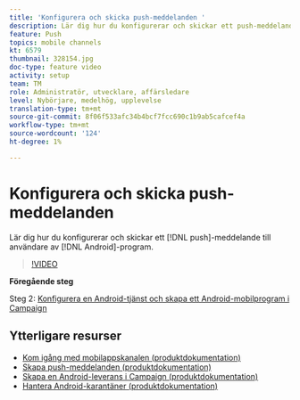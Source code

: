 ```yaml
---
title: 'Konfigurera och skicka push-meddelanden '
description: Lär dig hur du konfigurerar och skickar ett push-meddelande till android-appanvändare.
feature: Push
topics: mobile channels
kt: 6579
thumbnail: 328154.jpg
doc-type: feature video
activity: setup
team: TM
role: Administratör, utvecklare, affärsledare
level: Nybörjare, medelhög, upplevelse
translation-type: tm+mt
source-git-commit: 8f06f533afc34b4bcf7fcc690c1b9ab5cafcef4a
workflow-type: tm+mt
source-wordcount: '124'
ht-degree: 1%

---
```



# Konfigurera och skicka push-meddelanden

Lär dig hur du konfigurerar och skickar ett [!DNL push]-meddelande till användare av [!DNL Android]-program.

>[!VIDEO](https://video.tv.adobe.com/v/328154?quality=12)

**Föregående steg**

Steg 2: [Konfigurera en Android-tjänst och skapa ett Android-mobilprogram i Campaign](/help/tutorial-getting-started-with-push-notifications-for-android/configuring-an-android-service-in-campaign.md)

## Ytterligare resurser

* [Kom igång med mobilappskanalen (produktdokumentation)](https://experienceleague.adobe.com/docs/campaign-classic/using/sending-messages/sending-push-notifications/about-mobile-app-channel.html#about-mobile-app-channel)
* [Skapa push-meddelanden (produktdokumentation)](https://experienceleague.adobe.com/docs/campaign-classic/using/sending-messages/sending-push-notifications/creating-notifications.html#sending-messages)
* [Skapa en Android-leverans i Campaign (produktdokumentation)](https://experienceleague.adobe.com/docs/campaign-classic/using/sending-messages/sending-push-notifications/configure-the-mobile-app/configuring-the-mobile-application-android.html#creating-android-delivery)
* [Hantera Android-karantäner (produktdokumentation)](https://experienceleague.adobe.com/docs/campaign-classic/using/sending-messages/monitoring-deliveries/understanding-quarantine-management.html#android-quarantine)
